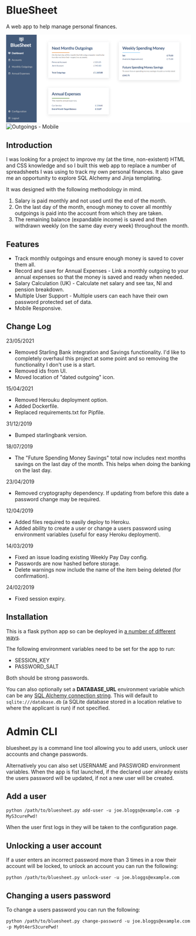# BlueSheet
A web app to help manage personal finances.

![Dashboard - Desktop](docs/dashboard-desktop.png)
![Outgoings - Mobile](docs/outgoings-mobile.png)

## Introduction
I was looking for a project to improve my (at the time, non-existent) HTML and CSS knowledge and so I built this web app to replace a number of spreadsheets I was using to track my own personal finances. It also gave me an opportunity to explore SQL Alchemy and Jinja templating.

It was designed with the following methodology in mind.

1. Salary is paid monthly and not used until the end of the month.
2. On the last day of the month, enough money to cover all monthly outgoings is paid into the account from which they are taken.
3. The remaining balance (expandable income) is saved and then withdrawn weekly (on the same day every week) throughout the month.

## Features
* Track monthly outgoings and ensure enough money is saved to cover them all.
* Record and save for Annual Expenses - Link a monthly outgoing to your annual expenses so that the money is saved and ready when needed.
* Salary Calculation (UK) - Calculate net salary and see tax, NI and pension breakdown.
* Multiple User Support - Multiple users can each have their own password protected set of data.
* Mobile Responsive.

## Change Log
23/05/2021
* Removed Starling Bank integration and Savings functionality. I'd like to completely overhaul this project at some point and so removing the functionality I don't use is a start.
* Removed ids from UI.
* Moved location of "dated outgoing" icon.

15/04/2021
* Removed Herouku deployment option.
* Added Dockerfile.
* Replaced requirements.txt for Pipfile.

31/12/2019
* Bumped starlingbank version.

18/07/2019
* The "Future Spending Money Savings" total now includes next months savings on the last day of the month. This helps when doing the banking on the last day.

23/04/2019
* Removed cryptography dependency. If updating from before this date a password change may be required.

12/04/2019
* Added files required to easily deploy to Heroku.
* Added ability to create a user or change a users password using environment variables (useful for easy Heroku deployment).

14/03/2019
* Fixed an issue loading existing Weekly Pay Day config.
* Passwords are now hashed before storage.
* Delete warnings now include the name of the item being deleted (for confirmation).

24/02/2019
* Fixed session expiry.

## Installation
This is a flask python app so can be deployed in [a number of different ways](http://flask.pocoo.org/docs/1.0/deploying/).

The following environment variables need to be set for the app to run:

* SESSION_KEY
* PASSWORD_SALT

Both should be strong passwords.

You can also optionally set a **DATABASE_URL** environment variable which can be any [SQL Alchemy connection string](https://docs.sqlalchemy.org/en/13/core/engines.html). This will default to `sqlite:///database.db` (a SQLite database stored in a location relative to where the applicant is run) if not specified. 

# Admin CLI
bluesheet.py is a command line tool allowing you to add users, unlock user accounts and change passwords.

Alternatively you can also set USERNAME and PASSWORD environment variables. When the app is fist launched, if the declared user already exists the users password will be updated, if not a new user will be created.

## Add a user
```shell
python /path/to/bluesheet.py add-user -u joe.bloggs@example.com -p MyS3curePwd!
```

When the user first logs in they will be taken to the configuration page.

## Unlocking a user account
If a user enters an incorrect password more than 3 times in a row their account will be locked, to unlock an account you can run the following:
```shell
python /path/to/bluesheet.py unlock-user -u joe.bloggs@example.com
```

## Changing a users password
To change a users password you can run the following:
```shell
python /path/to/bluesheet.py change-password -u joe.bloggs@example.com -p My0t4erS3curePwd!
```
